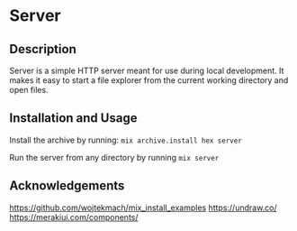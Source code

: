 # Server

## Description

Server is a simple HTTP server meant for use during local development. It makes it easy to
start a file explorer from the current working directory and open files.

## Installation and Usage

Install the archive by running: `mix archive.install hex server`

Run the server from any directory by running `mix server`

## Acknowledgements

https://github.com/wojtekmach/mix_install_examples
https://undraw.co/
https://merakiui.com/components/

